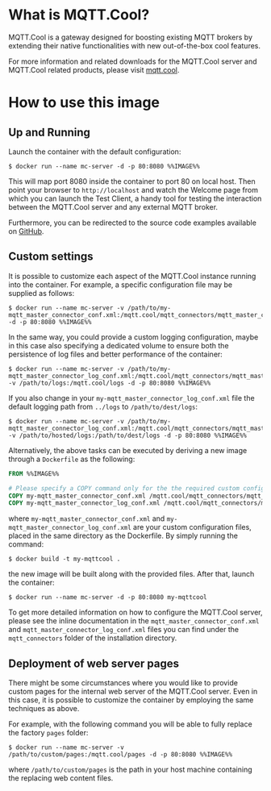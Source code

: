 # What is MQTT.Cool?

MQTT.Cool is a gateway designed for boosting existing MQTT brokers by extending their native functionalities with new out-of-the-box cool features.

For more information and related downloads for the MQTT.Cool server and MQTT.Cool related products, please visit [mqtt.cool](https://mqtt.cool).

# How to use this image

## Up and Running

Launch the container with the default configuration:

```console
$ docker run --name mc-server -d -p 80:8080 %%IMAGE%%
```

This will map port 8080 inside the container to port 80 on local host. Then point your browser to `http://localhost` and watch the Welcome page from which you can launch the Test Client, a handy tool for testing the interaction between the MQTT.Cool server and any external MQTT broker.

Furthermore, you can be redirected to the source code examples available on [GitHub](http://github.com/MQTTCool).

## Custom settings

It is possible to customize each aspect of the MQTT.Cool instance running into the container. For example, a specific configuration file may be supplied as follows:

```console
$ docker run --name mc-server -v /path/to/my-mqtt_master_connector_conf.xml:/mqtt.cool/mqtt_connectors/mqtt_master_connector_conf.xml -d -p 80:8080 %%IMAGE%%

```

In the same way, you could provide a custom logging configuration, maybe in this case also specifying a dedicated volume to ensure both the persistence of log files and better performance of the container:

```console
$ docker run --name mc-server -v /path/to/my-mqtt_master_connector_log_conf.xml:/mqtt.cool/mqtt_connectors/mqtt_master_connector_conf.xml -v /path/to/logs:/mqtt.cool/logs -d -p 80:8080 %%IMAGE%%
```

If you also change in your `my-mqtt_master_connector_log_conf.xml` file the default logging path from `../logs` to `/path/to/dest/logs`:

```console
$ docker run --name mc-server -v /path/to/my-mqtt_master_connector_log_conf.xml:/mqtt.cool/mqtt_connectors/mqtt_master_connector_conf.xml -v /path/to/hosted/logs:/path/to/dest/logs -d -p 80:8080 %%IMAGE%%

```

Alternatively, the above tasks can be executed by deriving a new image through a `Dockerfile` as the following:

```dockerfile
FROM %%IMAGE%%

# Please specify a COPY command only for the the required custom configuration files
COPY my-mqtt_master_connector_conf.xml /mqtt.cool/mqtt_connectors/mqtt_master_connector_conf.xml
COPY my-mqtt_master_connector_log_conf.xml /mqtt.cool/mqtt_connectors/mqtt_master_connector_log_conf.xml
```

where `my-mqtt_master_connector_conf.xml` and `my-mqtt_master_connector_log_conf.xml` are your custom configuration files, placed in the same directory as the Dockerfile. By simply running the command:

```console
$ docker build -t my-mqttcool .
```

the new image will be built along with the provided files. After that, launch the container:

```console
$ docker run --name mc-server -d -p 80:8080 my-mqttcool
```

To get more detailed information on how to configure the MQTT.Cool server, please see the inline documentation in the `mqtt_master_connector_conf.xml` and `mqtt_master_connector_log_conf.xml` files you can find under the `mqtt_connectors` folder of the installation directory.

## Deployment of web server pages

There might be some circumstances where you would like to provide custom pages for the internal web server of the MQTT.Cool server. Even in this case, it is possible to customize the container by employing the same techniques as above.

For example, with the following command you will be able to fully replace the factory `pages` folder:

```console
$ docker run --name mc-server -v /path/to/custom/pages:/mqtt.cool/pages -d -p 80:8080 %%IMAGE%%
```

where `/path/to/custom/pages` is the path in your host machine containing the replacing web content files.
